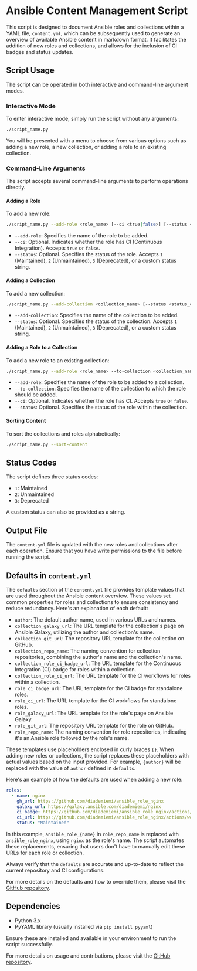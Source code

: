 # Ansible Content Management Script

This script is designed to document Ansible roles and collections within a YAML file, `content.yml`, which can be subsequently used to generate an overview of available Ansible content in markdown format. It facilitates the addition of new roles and collections, and allows for the inclusion of CI badges and status updates.

## Script Usage

The script can be operated in both interactive and command-line argument modes.

### Interactive Mode

To enter interactive mode, simply run the script without any arguments:

```bash
./script_name.py
```

You will be presented with a menu to choose from various options such as adding a new role, a new collection, or adding a role to an existing collection.

### Command-Line Arguments

The script accepts several command-line arguments to perform operations directly.

#### Adding a Role

To add a new role:

```bash
./script_name.py --add-role <role_name> [--ci <true|false>] [--status <status_code_or_custom_status>]
```

- `--add-role`: Specifies the name of the role to be added.
- `--ci`: Optional. Indicates whether the role has CI (Continuous Integration). Accepts `true` or `false`.
- `--status`: Optional. Specifies the status of the role. Accepts `1` (Maintained), `2` (Unmaintained), `3` (Deprecated), or a custom status string.

#### Adding a Collection

To add a new collection:

```bash
./script_name.py --add-collection <collection_name> [--status <status_code_or_custom_status>]
```

- `--add-collection`: Specifies the name of the collection to be added.
- `--status`: Optional. Specifies the status of the collection. Accepts `1` (Maintained), `2` (Unmaintained), `3` (Deprecated), or a custom status string.

#### Adding a Role to a Collection

To add a new role to an existing collection:

```bash
./script_name.py --add-role <role_name> --to-collection <collection_name> [--ci <true|false>] [--status <status_code_or_custom_status>]
```

- `--add-role`: Specifies the name of the role to be added to a collection.
- `--to-collection`: Specifies the name of the collection to which the role should be added.
- `--ci`: Optional. Indicates whether the role has CI. Accepts `true` or `false`.
- `--status`: Optional. Specifies the status of the role within the collection.

#### Sorting Content

To sort the collections and roles alphabetically:

```bash
./script_name.py --sort-content
```

## Status Codes

The script defines three status codes:

- `1`: Maintained
- `2`: Unmaintained
- `3`: Deprecated

A custom status can also be provided as a string.

## Output File

The `content.yml` file is updated with the new roles and collections after each operation. Ensure that you have write permissions to the file before running the script.

## Defaults in `content.yml`

The `defaults` section of the `content.yml` file provides template values that are used throughout the Ansible content overview. These values set common properties for roles and collections to ensure consistency and reduce redundancy. Here's an explanation of each default:

- `author`: The default author name, used in various URLs and names.
- `collection_galaxy_url`: The URL template for the collection's page on Ansible Galaxy, utilizing the author and collection's name.
- `collection_git_url`: The repository URL template for the collection on GitHub.
- `collection_repo_name`: The naming convention for collection repositories, combining the author's name and the collection's name.
- `collection_role_ci_badge_url`: The URL template for the Continuous Integration (CI) badge for roles within a collection.
- `collection_role_ci_url`: The URL template for the CI workflows for roles within a collection.
- `role_ci_badge_url`: The URL template for the CI badge for standalone roles.
- `role_ci_url`: The URL template for the CI workflows for standalone roles.
- `role_galaxy_url`: The URL template for the role's page on Ansible Galaxy.
- `role_git_url`: The repository URL template for the role on GitHub.
- `role_repo_name`: The naming convention for role repositories, indicating it's an Ansible role followed by the role's name.

These templates use placeholders enclosed in curly braces `{}`. When adding new roles or collections, the script replaces these placeholders with actual values based on the input provided. For example, `{author}` will be replaced with the value of `author` defined in `defaults`.

Here's an example of how the defaults are used when adding a new role:

```yaml
roles:
  - name: nginx
    gh_url: https://github.com/diademiemi/ansible_role_nginx
    galaxy_url: https://galaxy.ansible.com/diademiemi/nginx
    ci_badge: https://github.com/diademiemi/ansible_role_nginx/actions/workflows/molecule.yml/badge.svg
    ci_url: https://github.com/diademiemi/ansible_role_nginx/actions/workflows/molecule.yml
    status: "Maintained"
```

In this example, `ansible_role_{name}` in `role_repo_name` is replaced with `ansible_role_nginx`, using `nginx` as the role's name. The script automates these replacements, ensuring that users don't have to manually edit these URLs for each role or collection.

Always verify that the `defaults` are accurate and up-to-date to reflect the current repository and CI configurations.

For more details on the defaults and how to override them, please visit the [GitHub repository](https://github.com/diademiemi/ansible-content-management).

## Dependencies

- Python 3.x
- PyYAML library (usually installed via `pip install pyyaml`)

Ensure these are installed and available in your environment to run the script successfully.

For more details on usage and contributions, please visit the [GitHub repository](https://github.com/diademiemi/ansible-content-management).

